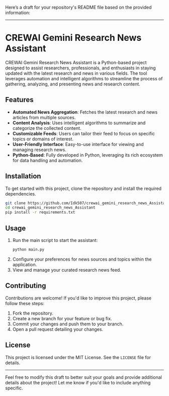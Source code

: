 Here’s a draft for your repository's README file based on the provided information:

---

# CREWAI Gemini Research News Assistant

CREWAI Gemini Research News Assistant is a Python-based project designed to assist researchers, professionals, and enthusiasts in staying updated with the latest research and news in various fields. The tool leverages automation and intelligent algorithms to streamline the process of gathering, analyzing, and presenting news and research content.

## Features

- **Automated News Aggregation**: Fetches the latest research and news articles from multiple sources.
- **Content Analysis**: Uses intelligent algorithms to summarize and categorize the collected content.
- **Customizable Feeds**: Users can tailor their feed to focus on specific topics or domains of interest.
- **User-Friendly Interface**: Easy-to-use interface for viewing and managing research news.
- **Python-Based**: Fully developed in Python, leveraging its rich ecosystem for data handling and automation.

## Installation

To get started with this project, clone the repository and install the required dependencies.

```bash
git clone https://github.com/Idk507/crewai_gemini_research_news_Assistant.git
cd crewai_gemini_research_news_Assistant
pip install -r requirements.txt
```

## Usage

1. Run the main script to start the assistant:
   ```bash
   python main.py
   ```
2. Configure your preferences for news sources and topics within the application.
3. View and manage your curated research news feed.

## Contributing

Contributions are welcome! If you'd like to improve this project, please follow these steps:

1. Fork the repository.
2. Create a new branch for your feature or bug fix.
3. Commit your changes and push them to your branch.
4. Open a pull request detailing your changes.

## License

This project is licensed under the MIT License. See the `LICENSE` file for details.

---

Feel free to modify this draft to better suit your goals and provide additional details about the project! Let me know if you'd like to include anything specific.
